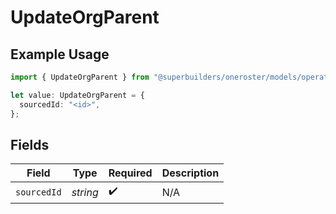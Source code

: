# UpdateOrgParent

## Example Usage

```typescript
import { UpdateOrgParent } from "@superbuilders/oneroster/models/operations";

let value: UpdateOrgParent = {
  sourcedId: "<id>",
};
```

## Fields

| Field              | Type               | Required           | Description        |
| ------------------ | ------------------ | ------------------ | ------------------ |
| `sourcedId`        | *string*           | :heavy_check_mark: | N/A                |